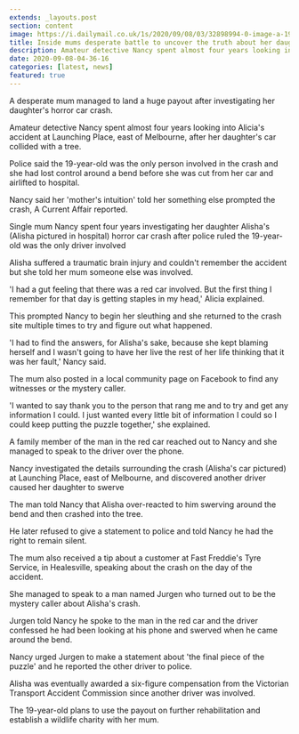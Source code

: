 ```yaml
---
extends: _layouts.post
section: content
image: https://i.dailymail.co.uk/1s/2020/09/08/03/32898994-0-image-a-19_1599531285465.jpg 
title: Inside mums desperate battle to uncover the truth about her daughters horror car crash 
description: Amateur detective Nancy spent almost four years looking into Alicias accident at Launching Place, east of Melbourne, after her daughter collided with a tree. 
date: 2020-09-08-04-36-16 
categories: [latest, news] 
featured: true 
--- 
```

A desperate mum managed to land a huge payout after investigating her daughter's horror car crash. 

Amateur detective Nancy spent almost four years looking into Alicia's accident at Launching Place, east of Melbourne, after her daughter's car collided with a tree. 

Police said the 19-year-old was the only person involved in the crash and she had lost control around a bend before she was cut from her car and airlifted to hospital.  

Nancy said her 'mother's intuition' told her something else prompted the crash, A Current Affair reported.    

Single mum Nancy spent four years investigating her daughter Alisha's (Alisha pictured in hospital) horror car crash after police ruled the 19-year-old was the only driver involved 

Alisha suffered a traumatic brain injury and couldn't remember the accident but she told her mum someone else was involved.   

'I had a gut feeling that there was a red car involved. But the first thing I remember for that day is getting staples in my head,' Alicia explained. 

This prompted Nancy to begin her sleuthing and she returned to the crash site multiple times to try and figure out what happened.   

'I had to find the answers, for Alisha's sake, because she kept blaming herself and I wasn't going to have her live the rest of her life thinking that it was her fault,' Nancy said. 

The mum also posted in a local community page on Facebook to find any witnesses or the mystery caller.   

'I wanted to say thank you to the person that rang me and to try and get any information I could. I just wanted every little bit of information I could so I could keep putting the puzzle together,' she explained. 

A family member of the man in the red car reached out to Nancy and she managed to speak to the driver over the phone.  

Nancy investigated the details surrounding the crash (Alisha's car pictured) at Launching Place, east of Melbourne, and discovered another driver caused her daughter to swerve 

The man told Nancy that Alisha over-reacted to him swerving around the bend and then crashed into the tree.  

He later refused to give a statement to police and told Nancy he had the right to remain silent.   

The mum also received a tip about a customer at Fast Freddie's Tyre Service, in Healesville, speaking about the crash on the day of the accident.    

She managed to speak to a man named Jurgen who turned out to be the mystery caller about Alisha's crash. 

Jurgen told Nancy he spoke to the man in the red car and the driver confessed he had been looking at his phone and swerved when he came around the bend.   

Nancy urged Jurgen to make a statement about 'the final piece of the puzzle' and he reported the other driver to police. 

Alisha was eventually awarded a six-figure compensation from the Victorian Transport Accident Commission since another driver was involved. 

The 19-year-old plans to use the payout on further rehabilitation and establish a wildlife charity with her mum. 

